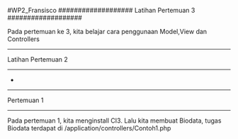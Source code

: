 #WP2_Fransisco
###################
Latihan Pertemuan 3
###################

Pada pertemuan ke 3, kita belajar cara penggunaan Model,View dan Controllers

*******************
Latihan Pertemuan 2
*******************

-

**************************
Pertemuan 1
**************************

Pada pertemuan 1, kita menginstall CI3.
Lalu kita membuat Biodata, tugas Biodata terdapat di /application/controllers/Contoh1.php
